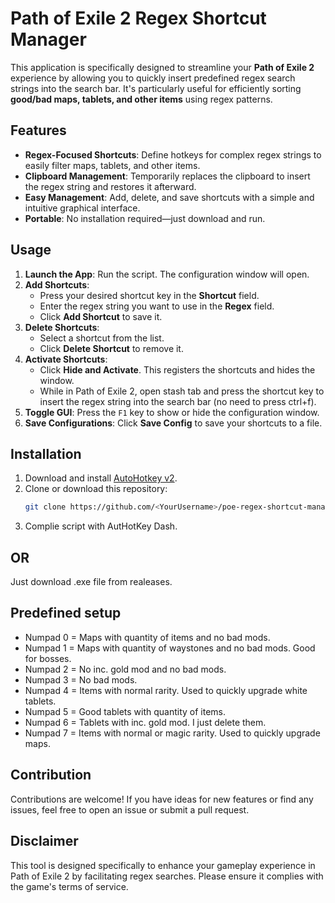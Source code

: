 # Path of Exile 2 Regex Shortcut Manager

This application is specifically designed to streamline your **Path of Exile 2** experience by allowing you to quickly insert predefined regex search strings into the search bar. It's particularly useful for efficiently sorting **good/bad maps, tablets, and other items** using regex patterns.

## Features

- **Regex-Focused Shortcuts**: Define hotkeys for complex regex strings to easily filter maps, tablets, and other items.
- **Clipboard Management**: Temporarily replaces the clipboard to insert the regex string and restores it afterward.
- **Easy Management**: Add, delete, and save shortcuts with a simple and intuitive graphical interface.
- **Portable**: No installation required—just download and run.

## Usage

1. **Launch the App**: Run the script. The configuration window will open.
2. **Add Shortcuts**:
   - Press your desired shortcut key in the **Shortcut** field.
   - Enter the regex string you want to use in the **Regex** field.
   - Click **Add Shortcut** to save it.
3. **Delete Shortcuts**:
   - Select a shortcut from the list.
   - Click **Delete Shortcut** to remove it.
4. **Activate Shortcuts**:
   - Click **Hide and Activate**. This registers the shortcuts and hides the window.
   - While in Path of Exile 2, open stash tab and press the shortcut key to insert the regex string into the search bar (no need to press ctrl+f).
5. **Toggle GUI**: Press the `F1` key to show or hide the configuration window.
6. **Save Configurations**: Click **Save Config** to save your shortcuts to a file.

## Installation

1. Download and install [AutoHotkey v2](https://www.autohotkey.com/).
2. Clone or download this repository:
   ```bash
   git clone https://github.com/<YourUsername>/poe-regex-shortcut-manager.git
3. Complie script with AutHotKey Dash.

## OR
Just download .exe file from realeases.

## Predefined setup
- Numpad 0 = Maps with quantity of items and no bad mods.
- Numpad 1 = Maps with quantity of waystones and no bad mods. Good for bosses.
- Numpad 2 = No inc. gold mod and no bad mods.
- Numpad 3 = No bad mods.
- Numpad 4 = Items with normal rarity. Used to quickly upgrade white tablets.
- Numpad 5 = Good tablets with quantity of items.
- Numpad 6 = Tablets with inc. gold mod. I just delete them.
- Numpad 7 = Items with normal or magic rarity. Used to quickly upgrade maps.

## Contribution
Contributions are welcome! If you have ideas for new features or find any issues, feel free to open an issue or submit a pull request.

## Disclaimer
This tool is designed specifically to enhance your gameplay experience in Path of Exile 2 by facilitating regex searches. Please ensure it complies with the game's terms of service.